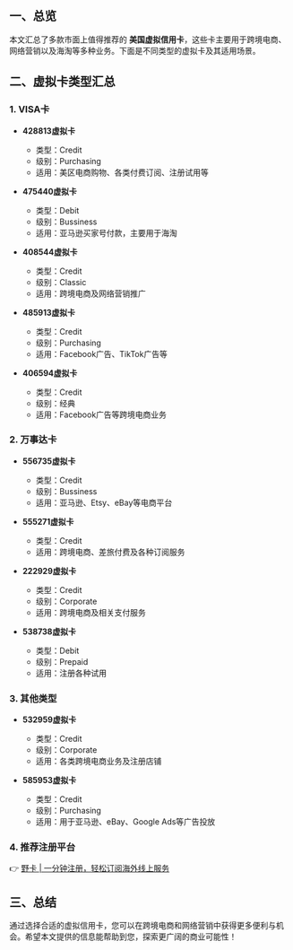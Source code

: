 ## 一、总览

本文汇总了多款市面上值得推荐的 **美国虚拟信用卡**，这些卡主要用于跨境电商、网络营销以及海淘等多种业务。下面是不同类型的虚拟卡及其适用场景。

## 二、虚拟卡类型汇总

### 1. VISA卡

- **428813虚拟卡**
  - 类型：Credit
  - 级别：Purchasing
  - 适用：美区电商购物、各类付费订阅、注册试用等

- **475440虚拟卡**
  - 类型：Debit
  - 级别：Bussiness
  - 适用：亚马逊买家号付款，主要用于海淘

- **408544虚拟卡**
  - 类型：Credit
  - 级别：Classic
  - 适用：跨境电商及网络营销推广

- **485913虚拟卡**
  - 类型：Credit
  - 级别：Purchasing
  - 适用：Facebook广告、TikTok广告等

- **406594虚拟卡**
  - 类型：Credit
  - 级别：经典
  - 适用：Facebook广告等跨境电商业务

### 2. 万事达卡

- **556735虚拟卡**
  - 类型：Credit
  - 级别：Bussiness
  - 适用：亚马逊、Etsy、eBay等电商平台

- **555271虚拟卡**
  - 类型：Credit
  - 适用：跨境电商、差旅付费及各种订阅服务

- **222929虚拟卡**
  - 类型：Credit
  - 级别：Corporate
  - 适用：跨境电商及相关支付服务

- **538738虚拟卡**
  - 类型：Debit
  - 级别：Prepaid
  - 适用：注册各种试用

### 3. 其他类型

- **532959虚拟卡**
  - 类型：Credit
  - 级别：Corporate
  - 适用：各类跨境电商业务及注册店铺

- **585953虚拟卡**
  - 类型：Credit
  - 级别：Purchasing
  - 适用：用于亚马逊、eBay、Google Ads等广告投放

### 4. 推荐注册平台

👉 [野卡 | 一分钟注册，轻松订阅海外线上服务](https://bit.ly/bewildcard)

## 三、总结

通过选择合适的虚拟信用卡，您可以在跨境电商和网络营销中获得更多便利与机会。希望本文提供的信息能帮助到您，探索更广阔的商业可能性！